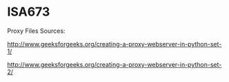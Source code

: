 # ISA673

Proxy Files
Sources:

http://www.geeksforgeeks.org/creating-a-proxy-webserver-in-python-set-1/

http://www.geeksforgeeks.org/creating-a-proxy-webserver-in-python-set-2/